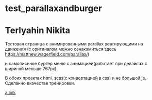 # test_parallaxandburger

# Terlyahin Nikita

Тестовая страница с анимированными parallax реагирующими на движения (с оригиналом можно ознакомиться здесь https://matthew.wagerfield.com/parallax/)

и самописнное бургер меню с анимацией(работает при девайсах с шириной меньше 767px)

В обоих проектах html, scss(с конвертацией в css) и не большой js. Сделанно вкачестве тренировки.

[a link](https://pepasso.github.io/test_parallaxandburger/burger_menu/burger.html)

